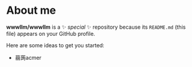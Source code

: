 # About me


**wwwllm/wwwllm** is a ✨ _special_ ✨ repository because its `README.md` (this file) appears on your GitHub profile.

Here are some ideas to get you started:

- 蒻蒟acmer

